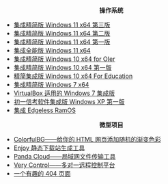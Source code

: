 <center><b>操作系统</b></center>

- [集成精简版 Windows 11 x64 第三版](ji-cheng-jing-jian-ban-windows-11-x64-di-san-ban)
- [集成精简版 Windows 11 x64 第二版](ji-cheng-jing-jian-ban-windows-11-x64-di-er-ban)
- [集成精简版 Windows 11 x64 第一版](ji-cheng-jing-jian-ban-windows-11-x64-di-yi-ban)
- [集成全能版 Windows 11 x64](pandaoxi-zhi-zuo-ji-cheng-quan-neng-ban-windows-11)
- [集成精简版 Windows 10 x64 for OIer](oier-windows-10-x64-1)
- [集成精简版 Windows 10 x64 第一版](ji-cheng-jing-jian-ban-windows-10-x64-di-yi-ban)
- [精简集成版 Windows 10 x64 For Education](pandaoxi-zhi-zuo-windows-10-jing-jian-ji-cheng-ban-edu)
- [集成精简版 Windows 7 x64](ji-cheng-jing-jian-ban-windows-7-x64)
- [VirtualBox 适用的 Windows 7 集成版](virtualbox-gua-yong-de-windows-7-ji-cheng-ban)
- [初一信考软件集成版 Windows XP 第一版](chu-yi-xin-kao-ruan-jian-ji-cheng-ban-windows-xp-di-yi-ban)
- [集成 Edgeless RamOS](pandaoxi-zhi-zuo-ji-cheng-edgeless-ramos)

<center><b>微型项目</b></center>

- [ColorfulBG——给你的 HTML 网页添加随机的渐变色彩](colorfulbg-gei-ni-de-html-wang-ye-tian-jia-sui-ji-de-jian-bian-se-cai)
- [Enjoy 静态下载站生成工具](enjoy-jing-tai-xia-zai-zhan-sheng-cheng-gong-ju)
- [Panda Cloud——局域网文件传输工具](panda-cloud-ju-yu-wang-wen-jian-chuan-shu-gong-ju)
- [Very Control——多对一远程控制平台](very-control-duo-dui-yi-yuan-cheng-kong-zhi-ping-tai)
- [一个有趣的 404 页面](yi-ge-you-qu-de-404-ye-mian)
